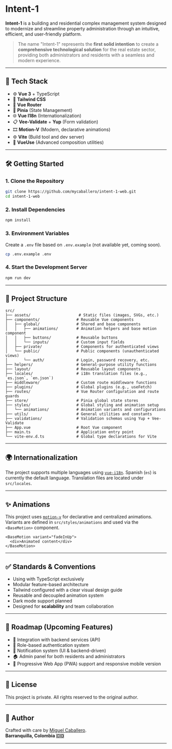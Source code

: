 # Intent-1

**Intent-1** is a building and residential complex management system designed to modernize and streamline property administration through an intuitive, efficient, and user-friendly platform.

> The name "Intent-1" represents the **first solid intention** to create a **comprehensive technological solution** for the real estate sector, providing both administrators and residents with a seamless and modern experience.

---

## 🚀 Tech Stack

- ⚙️ **Vue 3** + TypeScript
- 💅 **Tailwind CSS**
- 🧩 **Vue Router**
- 🧠 **Pinia** (State Management)
- 🌐 **Vue I18n** (Internationalization)
- 📋 **Vee-Validate** + **Yup** (Form validation)
- 🎞 **Motion-V** (Modern, declarative animations)
- ⚙️ **Vite** (Build tool and dev server)
- 🧰 **VueUse** (Advanced composition utilities)

---

## 🛠️ Getting Started

### 1. Clone the Repository

```bash
git clone https://github.com/mycaballero/intent-1-web.git
cd intent-1-web
```

### 2. Install Dependencies

```bash
npm install
```

### 3. Environment Variables

Create a `.env` file based on `.env.example` (not available yet, coming soon).

```bash
cp .env.example .env
```

### 4. Start the Development Server

```bash
npm run dev
```

---

## 📁 Project Structure

```
src/
├── assets/                     # Static files (images, SVGs, etc.)
├── components/                # Reusable Vue components
│   ├── global/                # Shared and base components
│   │   ├── animations/        # Animation helpers and base motion component
│   │   ├── buttons/           # Reusable buttons
│   │   └── inputs/            # Custom input fields
│   ├── private/               # Components for authenticated views
│   └── public/                # Public components (unauthenticated views)
│       └── auth/              # Login, password recovery, etc.
├── helpers/                   # General-purpose utility functions
├── layout/                    # Reusable layout components
├── locales/                   # i18n translation files (e.g., `es.json`, `en.json`)
├── middleware/                # Custom route middleware functions
├── plugins/                   # Global plugins (e.g., useFetch)
├── routes/                    # Vue Router configuration and route guards
├── store/                     # Pinia global state stores
├── styles/                    # Global styling and animation setup
│   └── animations/            # Animation variants and configurations
├── utils/                     # General utilities and constants
├── validations/               # Validation schemas using Yup + Vee-Validate
├── App.vue                    # Root Vue component
├── main.ts                    # Application entry point
└── vite-env.d.ts              # Global type declarations for Vite

```

---

## 🌍 Internationalization

The project supports multiple languages using [`vue-i18n`](https://vue-i18n.intlify.dev/guide/essentials/started.html). Spanish (`es`) is currently the default language. Translation files are located under `src/locales`.


---

## ✨ Animations

This project uses [`motion-v`](https://motion.unovue.com/components/motion) for declarative and centralized animations. Variants are defined in `src/styles/animations` and used via the `<BaseMotion>` component.

```vue
<BaseMotion variant="fadeInUp">
  <div>Animated content</div>
</BaseMotion>
```

---

## ✅ Standards & Conventions

- Using  with TypeScript exclusively
- Modular feature-based architecture
- Tailwind configured with a clear visual design guide
- Reusable and decoupled animation system
- Dark mode support planned
- Designed for **scalability** and team collaboration

---

## 📌 Roadmap (Upcoming Features)

- 🔐 Integration with backend services (API)
- 👥 Role-based authentication system
- 🔔 Notification system (UI & backend-driven)
- 🏠 Admin panel for both residents and administrators
- 📱 Progressive Web App (PWA) support and responsive mobile version

---

## 📄 License

This project is private. All rights reserved to the original author.

---

## 🤝 Author

Crafted with care by [Miguel Caballero](https://github.com/mycaballero).\
**Barranquilla, Colombia 🇨🇴**

---

